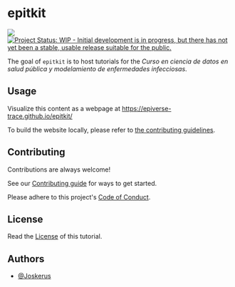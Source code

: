 # epitkit

<!-- badges: start -->
[![](https://img.shields.io/badge/lifecycle-experimental-orange.svg)](https://lifecycle.r-lib.org/articles/stages.html#experimental)
[![Project Status: WIP - Initial development is in progress, but there has not yet been a stable, usable release suitable for the public.](https://www.repostatus.org/badges/latest/wip.svg)](https://www.repostatus.org/#wip)
<!-- badges: end -->

The goal of `epitkit` is to host tutorials for the _Curso en ciencia de datos en salud pública y modelamiento de enfermedades infecciosas_.

## Usage

Visualize this content as a webpage at <https://epiverse-trace.github.io/epitkit/>

To build the website locally, please refer to [the contributing guidelines](CONTRIBUTING.md).

## Contributing

Contributions are always welcome!

See our [Contributing guide](CONTRIBUTING.md) for ways to get started.

Please adhere to this project's [Code of Conduct](CODE_OF_CONDUCT.md).

<!-- ## Support -->

<!-- Please see our [Getting help guide](/.github/SUPPORT.md) for support. -->

## License

Read the [License](LICENSE.md) of this tutorial.

## Authors

- [@Joskerus](https://github.com/Joskerus/)
